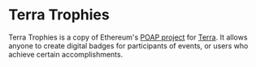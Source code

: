 # Terra Trophies

Terra Trophies is a copy of Ethereum's [POAP project](https://twitter.com/poapxyz) for
[Terra](https://www.terra.money/). It allows anyone to create digital badges for participants of
events, or users who achieve certain accomplishments.
